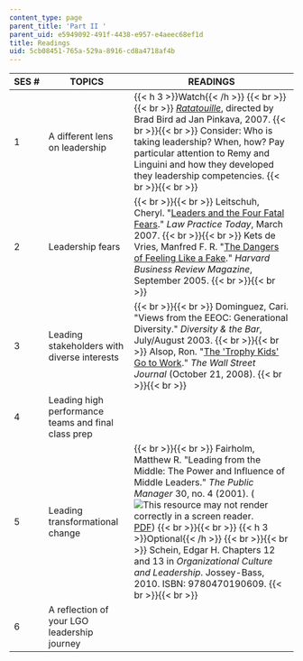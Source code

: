 ```yaml
---
content_type: page
parent_title: 'Part II '
parent_uid: e5949092-491f-4438-e957-e4aeec68ef1d
title: Readings
uid: 5cb08451-765a-529a-8916-cd8a4718af4b
---
```


| SES # | TOPICS | READINGS |
| --- | --- | --- |
| 1 | A different lens on leadership | {{< h 3 >}}Watch{{< /h >}} {{< br >}}{{< br >}} [_Ratatouille_](http://www.imdb.com/title/tt0382932/), directed by Brad Bird ad Jan Pinkava, 2007. {{< br >}}{{< br >}} Consider: Who is taking leadership? When, how? Pay particular attention to Remy and Linguini and how they developed they leadership competencies. {{< br >}}{{< br >}}  |
| 2 | Leadership fears |  {{< br >}}{{< br >}} Leitschuh, Cheryl. "[Leaders and the Four Fatal Fears](http://apps.americanbar.org/lpm/lpt/articles/mgt03071.shtml)." _Law Practice Today_, March 2007. {{< br >}}{{< br >}} Kets de Vries, Manfred F. R. "[The Dangers of Feeling Like a Fake](http://hbr.org/2005/09/the-dangers-of-feeling-like-a-fake/ar/1)." _Harvard Business Review Magazine_, September 2005. {{< br >}}{{< br >}}  |
| 3 | Leading stakeholders with diverse interests |  {{< br >}}{{< br >}} Dominguez, Cari. "Views from the EEOC: Generational Diversity." _Diversity & the Bar_, July/August 2003. {{< br >}}{{< br >}} Alsop, Ron. "[The 'Trophy Kids' Go to Work](http://www.careerjournal.com/article/SB122455219391652725.html)." _The Wall Street Journal_ (October 21, 2008). {{< br >}}{{< br >}}  |
| 4 | Leading high performance teams and final class prep | &nbsp; |
| 5 | Leading transformational change |  {{< br >}}{{< br >}} Fairholm, Matthew R. "Leading from the Middle: The Power and Influence of Middle Leaders." _The Public Manager_ 30, no. 4 (2001). (![This resource may not render correctly in a screen reader.](/images/inacessible.gif)[PDF](https://www.researchgate.net/publication/283051923_Leading_from_the_Middle_The_Power_and_Influence_of_Middle_Leaders)) {{< br >}}{{< br >}} {{< h 3 >}}Optional{{< /h >}} {{< br >}}{{< br >}} Schein, Edgar H. Chapters 12 and 13 in _Organizational Culture and Leadership_. Jossey-Bass, 2010. ISBN: 9780470190609. {{< br >}}{{< br >}}  |
| 6 | A reflection of your LGO leadership journey |